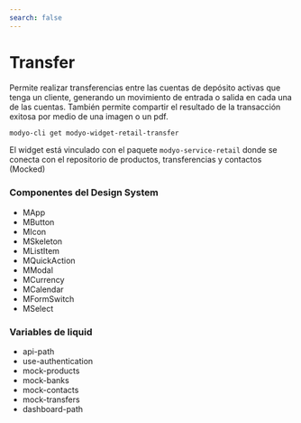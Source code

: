 ```yaml
---
search: false
---
```


# Transfer

Permite realizar transferencias entre las cuentas de depósito activas que tenga un cliente, generando un movimiento de entrada o salida en cada una de las cuentas. También permite compartir el resultado de la transacción exitosa por medio de una imagen o un pdf.

```bash
modyo-cli get modyo-widget-retail-transfer
```

El widget está vinculado con el paquete `modyo-service-retail` donde se conecta con el repositorio de productos, transferencias y contactos (Mocked)

### Componentes del Design System

- MApp
- MButton
- MIcon
- MSkeleton
- MListItem
- MQuickAction
- MModal
- MCurrency
- MCalendar
- MFormSwitch
- MSelect

### Variables de liquid

- api-path
- use-authentication
- mock-products
- mock-banks
- mock-contacts
- mock-transfers
- dashboard-path
